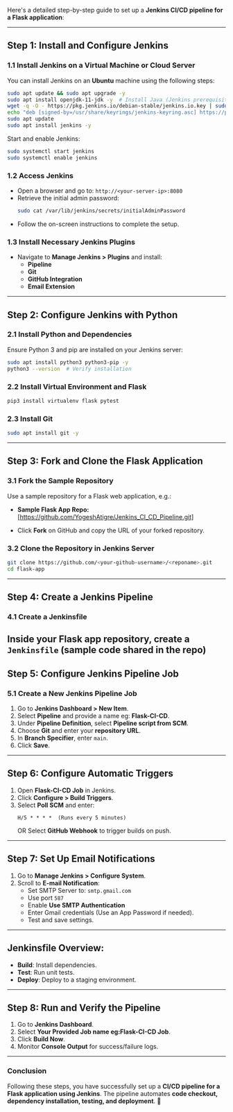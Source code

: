 Here's a detailed step-by-step guide to set up a **Jenkins CI/CD pipeline for a Flask application**:

---

## **Step 1: Install and Configure Jenkins**
### **1.1 Install Jenkins on a Virtual Machine or Cloud Server**
You can install Jenkins on an **Ubuntu** machine using the following steps:

```bash
sudo apt update && sudo apt upgrade -y
sudo apt install openjdk-11-jdk -y  # Install Java (Jenkins prerequisite)
wget -q -O - https://pkg.jenkins.io/debian-stable/jenkins.io.key | sudo tee /usr/share/keyrings/jenkins-keyring.asc
echo "deb [signed-by=/usr/share/keyrings/jenkins-keyring.asc] https://pkg.jenkins.io/debian-stable binary/" | sudo tee /etc/apt/sources.list.d/jenkins.list > /dev/null
sudo apt update
sudo apt install jenkins -y
```
Start and enable Jenkins:
```bash
sudo systemctl start jenkins
sudo systemctl enable jenkins
```

### **1.2 Access Jenkins**
- Open a browser and go to: `http://<your-server-ip>:8080`
- Retrieve the initial admin password:
  ```bash
  sudo cat /var/lib/jenkins/secrets/initialAdminPassword
  ```
- Follow the on-screen instructions to complete the setup.

### **1.3 Install Necessary Jenkins Plugins**
- Navigate to **Manage Jenkins > Plugins** and install:
  - **Pipeline**
  - **Git**
  - **GitHub Integration**
  - **Email Extension**

---

## **Step 2: Configure Jenkins with Python**
### **2.1 Install Python and Dependencies**
Ensure Python 3 and pip are installed on your Jenkins server:
```bash
sudo apt install python3 python3-pip -y
python3 --version  # Verify installation
```
### **2.2 Install Virtual Environment and Flask**
```bash
pip3 install virtualenv flask pytest
```
### **2.3 Install Git**
```bash
sudo apt install git -y
```

---

## **Step 3: Fork and Clone the Flask Application**
### **3.1 Fork the Sample Repository**
Use a sample repository for a Flask web application, e.g.:
- **Sample Flask App Repo:** [https://github.com/YogeshAtigre/Jenkins_CI_CD_Pipeline.git]

- Click **Fork** on GitHub and copy the URL of your forked repository.

### **3.2 Clone the Repository in Jenkins Server**
```bash
git clone https://github.com/<your-github-username>/<reponame>.git
cd flask-app
```

---

## **Step 4: Create a Jenkins Pipeline**
### **4.1 Create a Jenkinsfile**
Inside your Flask app repository, create a `Jenkinsfile` (sample code shared in the repo)
---

## **Step 5: Configure Jenkins Pipeline Job**
### **5.1 Create a New Jenkins Pipeline Job**
1. Go to **Jenkins Dashboard > New Item**.
2. Select **Pipeline** and provide a name eg: **Flask-CI-CD**.
3. Under **Pipeline Definition**, select **Pipeline script from SCM**.
4. Choose **Git** and enter your **repository URL**.
5. In **Branch Specifier**, enter `main`.
6. Click **Save**.

---

## **Step 6: Configure Automatic Triggers**
1. Open **Flask-CI-CD Job** in Jenkins.
2. Click **Configure > Build Triggers**.
3. Select **Poll SCM** and enter:
   ```
   H/5 * * * *  (Runs every 5 minutes)
   ```
   OR
   Select **GitHub Webhook** to trigger builds on push.

---

## **Step 7: Set Up Email Notifications**
1. Go to **Manage Jenkins > Configure System**.
2. Scroll to **E-mail Notification**:
   - Set SMTP Server to: `smtp.gmail.com`
   - Use port `587`
   - Enable **Use SMTP Authentication**
   - Enter Gmail credentials (Use an App Password if needed).
   - Test and save settings.

---

## Jenkinsfile Overview:
- **Build**: Install dependencies.
- **Test**: Run unit tests.
- **Deploy**: Deploy to a staging environment.
---

## **Step 8: Run and Verify the Pipeline**
1. Go to **Jenkins Dashboard**.
2. Select **Your Provided Job name eg:Flask-CI-CD Job**.
3. Click **Build Now**.
4. Monitor **Console Output** for success/failure logs.


---

### **Conclusion**
Following these steps, you have successfully set up a **CI/CD pipeline for a Flask application using Jenkins**. The pipeline automates **code checkout, dependency installation, testing, and deployment**. 🚀
